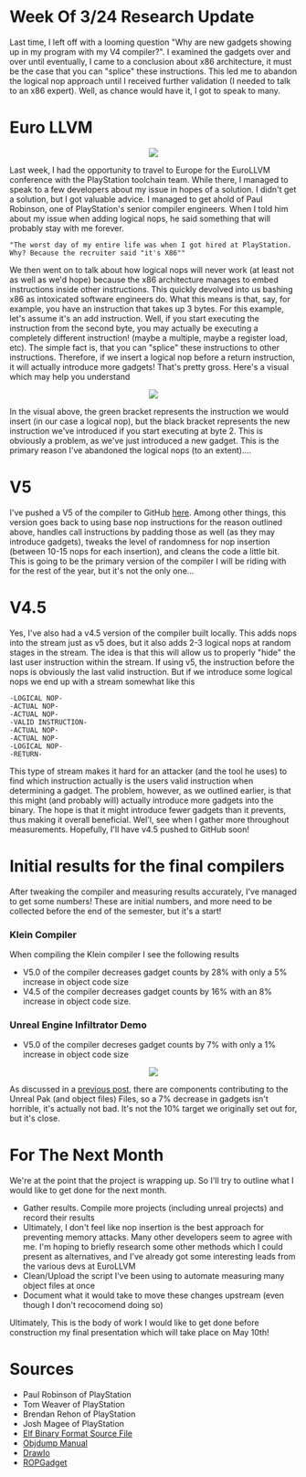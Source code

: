 # Week Of 3/24 Research Update
Last time, I left off with a looming question "Why are new gadgets showing up in my program with my V4 compiler?". I examined the gadgets over and over until eventually, I came to a conclusion about x86 architecture, it must be the case that you can "splice" these instructions. This led me to abandon the logical nop approach until I received further validation (I needed to talk to an x86 expert). Well, as chance would have it, I got to speak to many.

# Euro LLVM

<p align="center">
  <img src ="https://cdn-az.allevents.in/banners/19f201c0-019b-11e9-93f2-875866379563-rimg-w1200-h600-gmir.jpg" />
</p>

Last week, I had the opportunity to travel to Europe for the EuroLLVM conference with the PlayStation toolchain team. While there, I managed to speak to a few developers about my issue in hopes of a solution. I didn't get a solution, but I got valuable advice. I managed to get ahold of Paul Robinson, one of PlayStation's senior compiler engineers. When I told him about my issue when adding logical nops, he said something that will probably stay with me forever.

```"The worst day of my entire life was when I got hired at PlayStation. Why? Because the recruiter said "it's X86""```

We then went on to talk about how logical nops will never work (at least not as well as we'd hope) because the x86 architecture manages to embed instructions inside other instructions. This quickly devolved into us bashing x86 as intoxicated software engineers do. What this means is that, say, for example, you have an instruction that takes up 3 bytes. For this example, let's assume it's an add instruction. Well, if you start executing the instruction from the second byte, you may actually be executing a completely different instruction! (maybe a multiple, maybe a register load, etc). The simple fact is, that you can "splice" these instructions to other instructions. Therefore, if we insert a logical nop before a return instruction, it will actually introduce more gadgets! That's pretty gross. Here's a visual which may help you understand

<p align="center">
  <img src ="https://i.imgur.com/eVLfdV2g.jpg" />
</p>

In the visual above, the green bracket represents the instruction we would insert (in our case a logical nop), but the black bracket represents the new instruction we've introduced if you start executing at byte 2. This is obviously a problem, as we've just introduced a new gadget. This is the primary reason I've abandoned the logical nops (to an extent)....


# V5
I've pushed a V5 of the compiler to GitHub [here](https://github.com/justiceadamsUNI/llvm/tree/ROP-Noop-Insertion-V5). Among other things, this version goes back to using base nop instructions for the reason outlined above, handles call instructions by padding those as well (as they may introduce gadgets), tweaks the level of randomness for nop insertion (between 10-15 nops for each insertion), and cleans the code a little bit. This is going to be the primary version of the compiler I will be riding with for the rest of the year, but it's not the only one...


# V4.5
Yes, I've also had a v4.5 version of the compiler built locally. This adds nops into the stream just as v5 does, but it also adds 2-3 logical nops at random stages in the stream. The idea is that this will allow us to properly "hide" the last user instruction within the stream. If using v5, the instruction before the nops is obviously the last valid instruction. But if we introduce some logical nops we end up with a stream somewhat like this
```
-LOGICAL NOP-
-ACTUAL NOP-
-ACTUAL NOP-
-VALID INSTRUCTION-
-ACTUAL NOP-
-ACTUAL NOP-
-LOGICAL NOP-
-RETURN-
```
This type of stream makes it hard for an attacker (and the tool he uses) to find which instruction actually is the users valid instruction when determining a gadget. The problem, however, as we outlined earlier, is that this might (and probably will) actually introduce more gadgets into the binary. The hope is that it might introduce fewer gadgets than it prevents, thus making it overall beneficial. Wel'l, see when I gather more throughout measurements. Hopefully, I'll have v4.5 pushed to GitHub soon!

# Initial results for the final compilers
After tweaking the compiler and measuring results accurately, I've managed to get some numbers! These are initial numbers, and more need to be collected before the end of the semester, but it's a start!

### Klein Compiler
When compiling the Klein compiler I see the following results
- V5.0 of the compiler decreases gadget counts by 28% with only a 5% increase in object code size
- V4.5 of the compiler decreases gadget counts by 16% with an 8% increase in object code size.

### Unreal Engine Infiltrator Demo
- V5.0 of the compiler decreses gadget counts by 7% with only a 1% increase in object code size
<p align="center">
  <img src ="https://docs.unrealengine.com/portals/0/images/Resources/SampleGames/StrategyGame/StragetyGame.png" />
</p>

As discussed in a [previous post](https://github.com/justiceadamsUNI/ROP-research-documentation/blob/master/Week-of-2-4-to-2-18-Research-Update.md), there are components contributing to the Unreal Pak (and object files) Files, so a 7% decrease in gadgets isn't horrible, it's actually not bad. It's not the 10% target we originally set out for, but it's close.


# For The Next Month
We're at the point that the project is wrapping up. So I'll try to outline what I would like to get done for the next month.
- Gather results. Compile more projects (including unreal projects) and record their results
- Ultimately, I don't feel like nop insertion is the best approach for preventing memory attacks. Many other developers seem to agree with me. I'm hoping to briefly research some other methods which I could present as alternatives, and I've already got some interesting leads from the various devs at EuroLLVM
- Clean/Upload the script I've been using to automate measuring many object files at once
- Document what it would take to move these changes upstream (even though I don't recocomend doing so)

Ultimately, This is the body of work I would like to get done before construction my final presentation which will take place on May 10th!

# Sources
- Paul Robinson of PlayStation
- Tom Weaver of PlayStation
- Brendan Rehon of PlayStation
- Josh Magee of PlayStation
- [Elf Binary Format Source File](http://llvm.org/doxygen/BinaryFormat_2ELF_8h_source.html)
- [Objdump Manual](https://sourceware.org/binutils/docs/binutils/objdump.html)
- [DrawIo](https://www.draw.io/)
- [ROPGadget](https://github.com/JonathanSalwan/ROPgadget)
